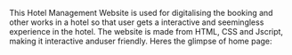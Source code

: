 This Hotel Management Website is used for digitalising the booking and other works in a hotel so that user gets a interactive and seemingless experience in the hotel. The website is made from HTML, CSS and Jscript, making it interactive anduser friendly. 
Heres the glimpse of home page:


